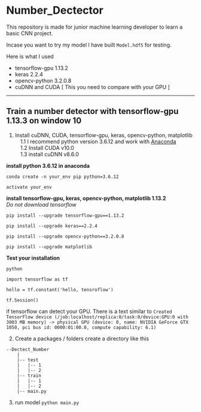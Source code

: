 # Number_Dectector
This repository is made for junior machine learning developer to learn a basic CNN project.

Incase you want to try my model I have built `Model.hdf5` for testing.

Here is what I used
* tensorflow-gpu 1.13.2
* keras 2.2.4
* opencv-python 3.2.0.8
* cuDNN and CUDA [ This you need to compare with your GPU ]

***

## Train a number detector with tensorflow-gpu 1.13.3 on window 10
1. Install cuDNN, CUDA, tensorflow-gpu, keras, opencv-python, matplotlib <br />
&emsp;1.1 I recommend python version 3.6.12 and work with [Anaconda](https://www.anaconda.com/products/distribution) <br />
&emsp;1.2 Install CUDA v10.0 <br />
&emsp;1.3 install cuDNN v8.6.0 <br />

**install python 3.6.12 in anaconda**
```
conda create -n your_env pip python=3.6.12
```
```
activate your_env
```

**install tensorflow-gpu, keras, opencv-python, matplotlib 1.13.2**<br />
*Do not download tensorflow*
```
pip install --upgrade tensorflow-gpu==1.13.2
```
```
pip install --upgrade keras==2.2.4
```
```
pip install --upgrade opencv-python==3.2.0.8
```
```
pip install --upgrade matplotlib
```

**Test your installation**
```
python
```
```
import tensorflow as tf
```
```
hello = tf.constant('hello, tensroflow')
```
```
tf.Session()
```
if tensorflow can detect your GPU. There is a text similar to `Created TensorFlow device (/job:localhost/replica:0/task:0/device:GPU:0 with 3003 MB memory) -> physical GPU (device: 0, name: NVIDIA GeForce GTX 1050, pci bus id: 0000:01:00.0, compute capability: 6.1)`

2. Create a packages / folders
create a directory like this
```
--Dectect_Number
    |
    |-- test
    |   |-- 1
    |   |-- 2
    |-- train
    |   |-- 1
    |   |-- 2
    |-- main.py
```

3. run model
```python main.py```